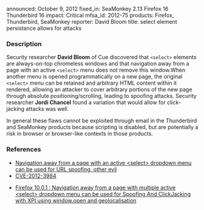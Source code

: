 announced: October 9, 2012
fixed_in: SeaMonkey 2.13
          Firefox 16
          Thunderbird 16
impact: Critical
mfsa_id: 2012-75
products: Firefox, Thunderbird, SeaMonkey
reporter: David Bloom
title: select element persistance allows for attacks

<h3>Description</h3>

<p>Security researcher <strong>David Bloom</strong> of Cue discovered that
<code>&lt;select&gt;</code> elements are always-on-top chromeless windows and
that navigation away from a page with an active <code>&lt;select&gt;</code> menu
does not remove this window.When another menu is opened programmatically on a
new page, the original <code>&lt;select&gt;</code> menu can be retained and
arbitrary HTML content within it rendered, allowing an attacker to cover
arbitrary portions of the new page through absolute positioning/scrolling,
leading to spoofing attacks. Security researcher <strong>Jordi Chancel</strong>
found a variation that would allow for click-jacking attacks was well.
</p>

<p class="note">In general these flaws cannot be exploited through email in the
Thunderbird and SeaMonkey products because scripting is disabled, but are
potentially a risk in browser or browser-like contexts in those products.</p>


<h3>References</h3>

<ul>
  <li><a href="https://bugzilla.mozilla.org/show_bug.cgi?id=575294">
      Navigation away from a page with an active &lt;select&gt; dropdown menu
can be used for URL spoofing, other evil</a></li>
  <li><a href="http://cve.mitre.org/cgi-bin/cvename.cgi?name=CVE-2012-3984" class="ex-ref">CVE-2012-3984</a></li>
</ul>


<ul>
  <li><a href="https://bugzilla.mozilla.org/show_bug.cgi?id=726264">
      Firefox 10.0.1 : Navigation away from a page with multiple active &lt;select&gt; dropdown menu can be used for Spoofing And ClickJacking with XPI using window.open and geolocalisation</a></li>
</ul>



